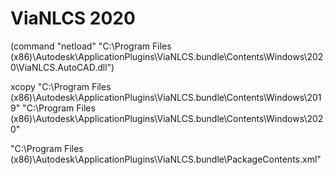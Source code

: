 # ViaNLCS 2020

(command "netload" "C:\\Program Files (x86)\\Autodesk\\ApplicationPlugins\\ViaNLCS.bundle\\Contents\\Windows\\2020\\ViaNLCS.AutoCAD.dll")

xcopy "C:\Program Files (x86)\Autodesk\ApplicationPlugins\ViaNLCS.bundle\Contents\Windows\2019" "C:\Program Files (x86)\Autodesk\ApplicationPlugins\ViaNLCS.bundle\Contents\Windows\2020"

"C:\Program Files (x86)\Autodesk\ApplicationPlugins\ViaNLCS.bundle\PackageContents.xml"

